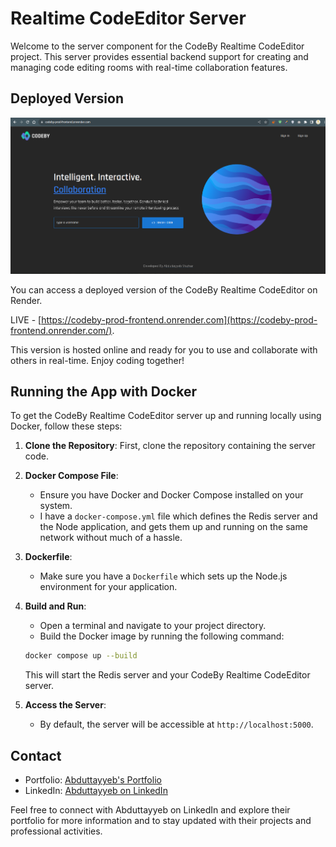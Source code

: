 # Realtime CodeEditor Server

Welcome to the server component for the CodeBy Realtime CodeEditor project. This server provides essential backend support for creating and managing code editing rooms with real-time collaboration features.

## Deployed Version
[![screenshot](./docs/screenshot.png)](https://codeby-prod-frontend.onrender.com/)

You can access a deployed version of the CodeBy Realtime CodeEditor on Render.

LIVE - [https://codeby-prod-frontend.onrender.com](https://codeby-prod-frontend.onrender.com/).

This version is hosted online and ready for you to use and collaborate with others in real-time. Enjoy coding together!


## Running the App with Docker

To get the CodeBy Realtime CodeEditor server up and running locally using Docker, follow these steps:

1. **Clone the Repository**: First, clone the repository containing the server code.

2. **Docker Compose File**:
    - Ensure you have Docker and Docker Compose installed on your system.
    - I have a `docker-compose.yml` file which defines the Redis server and the Node application, and gets them up and running on the same network without much of a hassle.

3. **Dockerfile**:
    - Make sure you have a `Dockerfile` which sets up the Node.js environment for your application.

4. **Build and Run**:
    - Open a terminal and navigate to your project directory.
    - Build the Docker image by running the following command:

    ```sh
    docker compose up --build
    ```

    This will start the Redis server and your CodeBy Realtime CodeEditor server.

5. **Access the Server**:
    - By default, the server will be accessible at `http://localhost:5000`.


## Contact
- Portfolio: [Abduttayyeb's Portfolio](https://abduttayyeb.github.io)
- LinkedIn: [Abduttayyeb on LinkedIn](https://linkedin.com/in/abduttayyeb)

Feel free to connect with Abduttayyeb on LinkedIn and explore their portfolio for more information and to stay updated with their projects and professional activities.